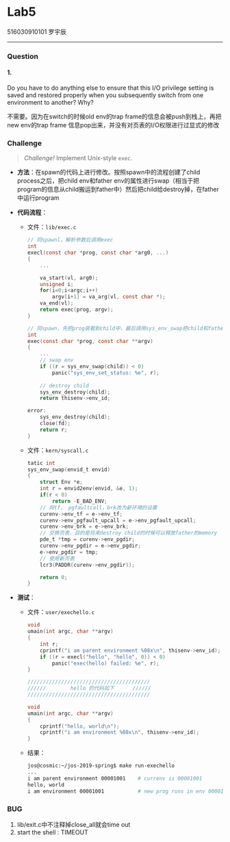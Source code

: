 # Lab5

516030910101 罗宇辰

------

### Question

#### 1.

Do you have to do anything else to ensure that this I/O privilege setting is saved and restored properly when you subsequently switch from one environment to another? Why?

不需要。因为在switch的时候old env的trap frame的信息会被push到栈上，再把new env的trap frame 信息pop出来，并没有对页表的I/O权限进行过显式的修改

### Challenge

> *Challenge!* Implement Unix-style `exec`.

- **方法**：在spawn的代码上进行修改。按照spawn中的流程创建了child process之后，把child env和father env的属性进行swap（相当于把program的信息从child搬运到father中）然后把child给destroy掉，在father中运行program

- **代码流程**：

  - 文件：`lib/exec.c`

    ```c
    // 同spawnl，解析参数后调用exec
    int
    execl(const char *prog, const char *arg0, ...)
    {
    	...
    
    	va_start(vl, arg0);
    	unsigned i;
    	for(i=0;i<argc;i++)
    		argv[i+1] = va_arg(vl, const char *);
    	va_end(vl);
    	return exec(prog, argv);
    }
    
    // 同spawn，先把prog装载到child中，最后调用sys_env_swap把child和father进行交换，然后destroy child
    int
    exec(const char *prog, const char **argv)
    {
    	...
    	// swap env
    	if ((r = sys_env_swap(child)) < 0)
    		panic("sys_env_set_status: %e", r);
    	
        // destroy child
        sys_env_destroy(child);
    	return thisenv->env_id;
    
    error:
    	sys_env_destroy(child);
    	close(fd);
    	return r;
    }
    ```

  - 文件：`kern/syscall.c`

    ```c
    tatic int	
    sys_env_swap(envid_t envid)
    {
    	struct Env *e;
    	int r = envid2env(envid, &e, 1);
    	if(r < 0)
    		return -E_BAD_ENV;
    	// 将tf， pgfaultcall，brk改为新环境的设置
    	curenv->env_tf = e->env_tf;
    	curenv->env_pgfault_upcall = e->env_pgfault_upcall;
    	curenv->env_brk = e->env_brk;
    	// 交换页表，目的是将来destroy child的时候可以释放father的memory
    	pde_t *tmp = curenv->env_pgdir;
    	curenv->env_pgdir = e->env_pgdir;
    	e->env_pgdir = tmp;
    	// 使用新页表
    	lcr3(PADDR(curenv->env_pgdir));
    
    	return 0;
    }
    ```

- **测试**：

  - 文件：`user/exechello.c`

    ```c
    void
    umain(int argc, char **argv)
    {
    	int r;
    	cprintf("i am parent environment %08x\n", thisenv->env_id);
    	if ((r = execl("hello", "hello", 0)) < 0)
    		panic("exec(hello) failed: %e", r);
    }
    
    ////////////////////////////////////////
    //////        hello 的代码如下      //////
    ////////////////////////////////////////
    
    void
    umain(int argc, char **argv)
    {
    	cprintf("hello, world\n");
    	cprintf("i am environment %08x\n", thisenv->env_id);
    }
    ```

  - 结果：

    ```sh
    jos@cosmic:~/jos-2019-spring$ make run-exechello
    ...
    i am parent environment 00001001	# currenv is 00001001
    hello, world
    i am environment 00001001			# new prog runs in env 00001001
    
    ```

### BUG

1. lib/exit.c中不注释掉close_all就会time out
2. start the shell : TIMEOUT